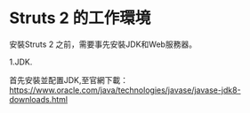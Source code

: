   # Struts 2 的工作環境

安裝Struts 2 之前，需要事先安裝JDK和Web服務器。 

1.JDK. 

首先安裝並配置JDK,至官網下載：   
https://www.oracle.com/java/technologies/javase/javase-jdk8-downloads.html
